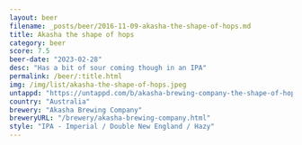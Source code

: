 ```yaml
---
layout: beer
filename: _posts/beer/2016-11-09-akasha-the-shape-of-hops.md
title: Akasha the shape of hops
category: beer
score: 7.5
beer-date: "2023-02-28"
desc: "Has a bit of sour coming though in an IPA"
permalink: /beer/:title.html
img: /img/list/akasha-the-shape-of-hops.jpeg
untappd: "https://untappd.com/b/akasha-brewing-company-the-shape-of-hops-to-come--double-edition-/4951380"
country: "Australia"
brewery: "Akasha Brewing Company"
breweryURL: "/brewery/akasha-brewing-company.html"
style: "IPA - Imperial / Double New England / Hazy"
---
```

